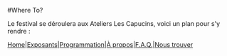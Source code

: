 #Where To?

Le festival se déroulera aux Ateliers Les Capucins, voici un plan pour s'y rendre :
























[Home](index.md)|[Exposants](Exposants.md)|[Programmation](Programmation.md)|[À propos](Aboutus.md)|[F.A.Q.](Questions.md)|[Nous trouver](Whereto.md)
